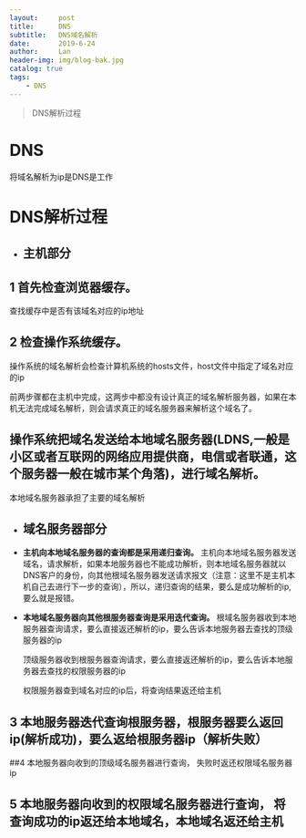 ```yaml
---
layout:     post
title:      DNS
subtitle:   DNS域名解析
date:       2019-6-24
author:     Lan
header-img: img/blog-bak.jpg
catalog: true
tags:
    - DNS
---
```

>DNS解析过程

# DNS

将域名解析为ip是DNS是工作

# DNS解析过程

- ## 主机部分

## **1 首先检查浏览器缓存。**
   查找缓存中是否有该域名对应的ip地址

## **2 检查操作系统缓存。**
   操作系统的域名解析会检查计算机系统的hosts文件，host文件中指定了域名对应的ip

前两步骤都在主机中完成，这两步中都没有设计真正的域名解析服务器，如果在本机无法完成域名解析，则会请求真正的域名服务器来解析这个域名了。

## **操作系统把域名发送给本地域名服务器(LDNS,一般是小区或者互联网的网络应用提供商，电信或者联通，这个服务器一般在城市某个角落)，进行域名解析。**
   本地域名服务器承担了主要的域名解析


- ## 域名服务器部分
  
- **主机向本地域名服务器的查询都是采用递归查询。**
  主机向本地域名服务器发送域名，请求解析，如果本地服务器也不能成功解析，则本地域名服务器就以DNS客户的身份，向其他根域名服务器发送请求报文（注意：这里不是主机本机自己去进行下一步的查询），所以，递归查询的结果，要么是成功解析的ip,要么就是报错。
- **本地域名服务器向其他根服务器查询是采用迭代查询。**
  根域名服务器收到本地服务器查询请求，要么直接返还解析的ip，要么告诉本地服务器去查找的顶级服务器的ip

  顶级服务器收到根服务器查询请求，要么直接返还解析的ip，要么告诉本地服务器去查找的权限服务器的ip

  权限服务器查到域名对应的ip后，将查询结果返还给主机



## 3 本地服务器迭代查询根服务器，根服务器要么返回ip(解析成功)，要么返给根服务器ip（解析失败）


##4  本地服务器向收到的顶级域名服务器进行查询， 失败时返还权限域名服务器ip


## 5 本地服务器向收到的权限域名服务器进行查询， 将查询成功的ip返还给本地域名，本地域名返还给主机


